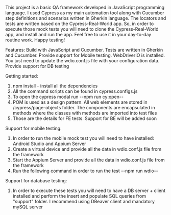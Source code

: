 This project is a basic QA framework developed in JavaScript programming language. I used Cypress as my main automation tool along with Cucumber step definitions and scenarios written in Gherkin language. The locators and tests are written based on the Cypress-Real-World app. So, in order to execute those mock tests you will need to clone the Cypress-Real-World app, and install and run the app. Feel free to use it in your day-to-day routine work. 
Happy testing!

Features: 
Build with JavaScript and Cucumber. Tests are written in Gherkin and Cucumber. 
Provide support for Mobile testing. WebDriverIO is installed. You just need to update the wdio.conf.js file with your configuration data.
Provide support for DB testing

Getting started: 
1. npm install - install all the dependencies
2. All the command scripts can be found in cypress.configs.js
3. To open the cypress modal run --npm run cy:open--
4. POM is used as a design pattern. All web elements are stored in /cypress/page-objects folder. The components are encapsulated in methods where the classes with methods are imported into test files
5. Those are the details for FE tests. Support for BE will be added soon

Support for mobile testing:
1. In order to run the mobile mock test you will need to have installed: Android Studio and Appium Server
2. Create a virtual device and provide all the data in wdio.conf.js file from the framework
3. Start the Appium Server and provide all the data in wdio.conf.js file from the framework
4. Run the following command in order to run the test --npm run wdio--

Support for database testing: 
1. In order to execute these tests you will need to have a DB server + client installed and perform the insert and populate SQL queries from "support" folder. I recommend using DBeaver client and mandatory mySQL server



